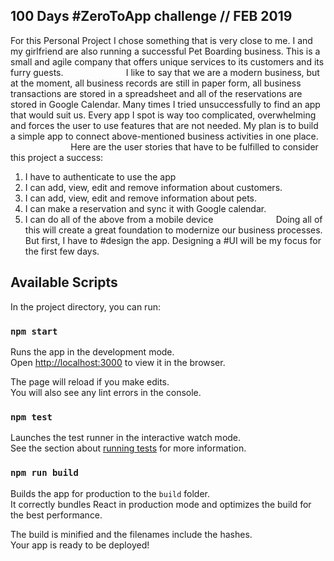 ## 100 Days #ZeroToApp challenge // FEB 2019

For this Personal Project I chose something that is very close to me. I and my girlfriend are also running a successful Pet Boarding business. This is a small and agile company that offers unique services to its customers and its furry guests.
⠀⠀⠀⠀⠀⠀⠀⠀⠀
I like to say that we are a modern business, but at the moment, all business records are still in paper form, all business transactions are stored in a spreadsheet and all of the reservations are stored in Google Calendar. Many times I tried unsuccessfully to find an app that would suit us. Every app I spot is way too complicated, overwhelming and forces the user to use features that are not needed. My plan is to build a simple app to connect above-mentioned business activities in one place.
⠀⠀⠀⠀⠀⠀⠀⠀⠀
Here are the user stories that have to be fulfilled to consider this project a success:

1. I have to authenticate to use the app
2. I can add, view, edit and remove information about customers.
3. I can add, view, edit and remove information about pets.
4. I can make a reservation and sync it with Google calendar.
5. I can do all of the above from a mobile device
⠀⠀⠀⠀⠀⠀⠀⠀⠀
Doing all of this will create a great foundation to modernize our business processes. But first, I have to #design the app. Designing a #UI will be my focus for the first few days.

## Available Scripts

In the project directory, you can run:

### `npm start`

Runs the app in the development mode.<br>
Open [http://localhost:3000](http://localhost:3000) to view it in the browser.

The page will reload if you make edits.<br>
You will also see any lint errors in the console.

### `npm test`

Launches the test runner in the interactive watch mode.<br>
See the section about [running tests](https://facebook.github.io/create-react-app/docs/running-tests) for more information.

### `npm run build`

Builds the app for production to the `build` folder.<br>
It correctly bundles React in production mode and optimizes the build for the best performance.

The build is minified and the filenames include the hashes.<br>
Your app is ready to be deployed!